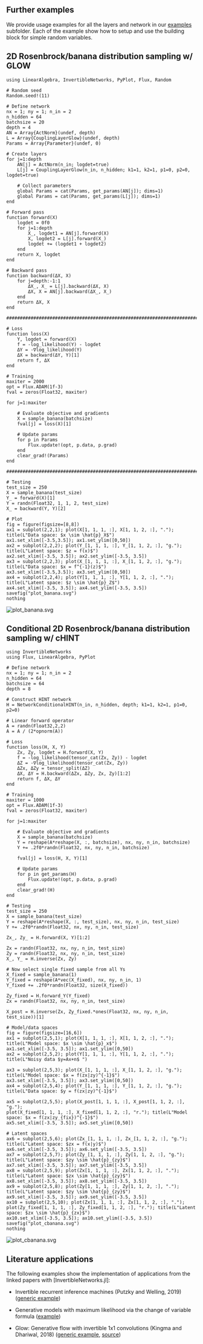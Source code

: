 ## Further examples

We provide usage examples for all the layers and network in our [examples](https://github.com/slimgroup/InvertibleNetworks.jl/tree/master/examples) subfolder. Each of the example show how to setup and use the building block for simple random variables.

## 2D Rosenbrock/banana distribution sampling w/ GLOW

```@example banana
using LinearAlgebra, InvertibleNetworks, PyPlot, Flux, Random

# Random seed
Random.seed!(11)

# Define network
nx = 1; ny = 1; n_in = 2
n_hidden = 64
batchsize = 20
depth = 4
AN = Array{ActNorm}(undef, depth)
L = Array{CouplingLayerGlow}(undef, depth)
Params = Array{Parameter}(undef, 0)

# Create layers
for j=1:depth
    AN[j] = ActNorm(n_in; logdet=true)
    L[j] = CouplingLayerGlow(n_in, n_hidden; k1=1, k2=1, p1=0, p2=0, logdet=true)

    # Collect parameters
    global Params = cat(Params, get_params(AN[j]); dims=1)
    global Params = cat(Params, get_params(L[j]); dims=1)
end

# Forward pass
function forward(X)
    logdet = 0f0
    for j=1:depth
        X_, logdet1 = AN[j].forward(X)
        X, logdet2 = L[j].forward(X_)
        logdet += (logdet1 + logdet2)
    end
    return X, logdet
end

# Backward pass
function backward(ΔX, X)
    for j=depth:-1:1
        ΔX_, X_ = L[j].backward(ΔX, X)
        ΔX, X = AN[j].backward(ΔX_, X_)
    end
    return ΔX, X
end

####################################################################################################

# Loss
function loss(X)
    Y, logdet = forward(X)
    f = -log_likelihood(Y) - logdet
    ΔY = -∇log_likelihood(Y)
    ΔX = backward(ΔY, Y)[1]
    return f, ΔX
end

# Training
maxiter = 2000
opt = Flux.ADAM(1f-3)
fval = zeros(Float32, maxiter)

for j=1:maxiter

    # Evaluate objective and gradients
    X = sample_banana(batchsize)
    fval[j] = loss(X)[1]

    # Update params
    for p in Params
        Flux.update!(opt, p.data, p.grad)
    end
    clear_grad!(Params)
end

####################################################################################################

# Testing
test_size = 250
X = sample_banana(test_size)
Y_ = forward(X)[1]
Y = randn(Float32, 1, 1, 2, test_size)
X_ = backward(Y, Y)[2]

# Plot
fig = figure(figsize=[8,8])
ax1 = subplot(2,2,1); plot(X[1, 1, 1, :], X[1, 1, 2, :], "."); title(L"Data space: $x \sim \hat{p}_X$")
ax1.set_xlim([-3.5,3.5]); ax1.set_ylim([0,50])
ax2 = subplot(2,2,2); plot(Y_[1, 1, 1, :], Y_[1, 1, 2, :], "g."); title(L"Latent space: $z = f(x)$")
ax2.set_xlim([-3.5, 3.5]); ax2.set_ylim([-3.5, 3.5])
ax3 = subplot(2,2,3); plot(X_[1, 1, 1, :], X_[1, 1, 2, :], "g."); title(L"Data space: $x = f^{-1}(z)$")
ax3.set_xlim([-3.5,3.5]); ax3.set_ylim([0,50])
ax4 = subplot(2,2,4); plot(Y[1, 1, 1, :], Y[1, 1, 2, :], "."); title(L"Latent space: $z \sim \hat{p}_Z$")
ax4.set_xlim([-3.5, 3.5]); ax4.set_ylim([-3.5, 3.5])
savefig("plot_banana.svg")
nothing
```
![plot_banana.svg](plot_banana.svg)





## Conditional 2D Rosenbrock/banana distribution sampling w/ cHINT

```@example cbanana
using InvertibleNetworks
using Flux, LinearAlgebra, PyPlot

# Define network
nx = 1; ny = 1; n_in = 2
n_hidden = 64
batchsize = 64
depth = 8

# Construct HINT network
H = NetworkConditionalHINT(n_in, n_hidden, depth; k1=1, k2=1, p1=0, p2=0)

# Linear forward operator
A = randn(Float32,2,2)
A = A / (2*opnorm(A))

# Loss
function loss(H, X, Y)
    Zx, Zy, logdet = H.forward(X, Y)
    f = -log_likelihood(tensor_cat(Zx, Zy)) - logdet
    ΔZ = -∇log_likelihood(tensor_cat(Zx, Zy))
    ΔZx, ΔZy = tensor_split(ΔZ)
    ΔX, ΔY = H.backward(ΔZx, ΔZy, Zx, Zy)[1:2]
    return f, ΔX, ΔY
end

# Training
maxiter = 1000
opt = Flux.ADAM(1f-3)
fval = zeros(Float32, maxiter)

for j=1:maxiter

    # Evaluate objective and gradients
    X = sample_banana(batchsize)
    Y = reshape(A*reshape(X, :, batchsize), nx, ny, n_in, batchsize)
    Y += .2f0*randn(Float32, nx, ny, n_in, batchsize)

    fval[j] = loss(H, X, Y)[1]

    # Update params
    for p in get_params(H)
        Flux.update!(opt, p.data, p.grad)
    end
    clear_grad!(H)
end

# Testing
test_size = 250
X = sample_banana(test_size)
Y = reshape(A*reshape(X, :, test_size), nx, ny, n_in, test_size)
Y += .2f0*randn(Float32, nx, ny, n_in, test_size)

Zx_, Zy_ = H.forward(X, Y)[1:2]

Zx = randn(Float32, nx, ny, n_in, test_size)
Zy = randn(Float32, nx, ny, n_in, test_size)
X_, Y_ = H.inverse(Zx, Zy)

# Now select single fixed sample from all Ys
X_fixed = sample_banana(1)
Y_fixed = reshape(A*vec(X_fixed), nx, ny, n_in, 1)
Y_fixed += .2f0*randn(Float32, size(X_fixed))

Zy_fixed = H.forward_Y(Y_fixed)
Zx = randn(Float32, nx, ny, n_in, test_size)

X_post = H.inverse(Zx, Zy_fixed.*ones(Float32, nx, ny, n_in, test_size))[1]

# Model/data spaces
fig = figure(figsize=[16,6])
ax1 = subplot(2,5,1); plot(X[1, 1, 1, :], X[1, 1, 2, :], "."); title(L"Model space: $x \sim \hat{p}_x$")
ax1.set_xlim([-3.5, 3.5]); ax1.set_ylim([0,50])
ax2 = subplot(2,5,2); plot(Y[1, 1, 1, :], Y[1, 1, 2, :], "."); title(L"Noisy data $y=Ax+n$ ")

ax3 = subplot(2,5,3); plot(X_[1, 1, 1, :], X_[1, 1, 2, :], "g."); title(L"Model space: $x = f(zx|zy)^{-1}$")
ax3.set_xlim([-3.5, 3.5]); ax3.set_ylim([0,50])
ax4 = subplot(2,5,4); plot(Y_[1, 1, 1, :], Y_[1, 1, 2, :], "g."); title(L"Data space: $y = f(zx|zy)^{-1}$")

ax5 = subplot(2,5,5); plot(X_post[1, 1, 1, :], X_post[1, 1, 2, :], "g."); 
plot(X_fixed[1, 1, 1, :], X_fixed[1, 1, 2, :], "r."); title(L"Model space: $x = f(zx|zy_{fix})^{-1}$")
ax5.set_xlim([-3.5, 3.5]); ax5.set_ylim([0,50])

# Latent spaces
ax6 = subplot(2,5,6); plot(Zx_[1, 1, 1, :], Zx_[1, 1, 2, :], "g."); title(L"Latent space: $zx = f(x|y)$")
ax6.set_xlim([-3.5, 3.5]); ax6.set_ylim([-3.5, 3.5])
ax7 = subplot(2,5,7); plot(Zy_[1, 1, 1, :], Zy[1, 1, 2, :], "g."); title(L"Latent space: $zy \sim \hat{p}_{zy}$")
ax7.set_xlim([-3.5, 3.5]); ax7.set_ylim([-3.5, 3.5])
ax8 = subplot(2,5,9); plot(Zx[1, 1, 1, :], Zx[1, 1, 2, :], ".");  title(L"Latent space: $zx \sim \hat{p}_{zy}$")
ax8.set_xlim([-3.5, 3.5]); ax8.set_ylim([-3.5, 3.5])
ax9 = subplot(2,5,8); plot(Zy[1, 1, 1, :], Zy[1, 1, 2, :], "."); title(L"Latent space: $zy \sim \hat{p}_{zy}$")
ax9.set_xlim([-3.5, 3.5]); ax9.set_ylim([-3.5, 3.5])
ax10 = subplot(2,5,10); plot(Zx[1, 1, 1, :], Zx[1, 1, 2, :], "."); 
plot(Zy_fixed[1, 1, 1, :], Zy_fixed[1, 1, 2, :], "r."); title(L"Latent space: $zx \sim \hat{p}_{zx}$")
ax10.set_xlim([-3.5, 3.5]); ax10.set_ylim([-3.5, 3.5])
savefig("plot_cbanana.svg")
nothing
```
![plot_cbanana.svg](plot_cbanana.svg)









## Literature applications

The following examples show the implementation of applications from the linked papers with [InvertibleNetworks.jl]:

- Invertible recurrent inference machines (Putzky and Welling, 2019) ([generic example](https://github.com/slimgroup/InvertibleNetworks.jl/tree/master/examples/networks/network_irim.jl))

- Generative models with maximum likelihood via the change of variable formula ([example](https://github.com/slimgroup/InvertibleNetworks.jl/tree/master/examples/applications/application_glow_banana_dist.jl))

- Glow: Generative flow with invertible 1x1 convolutions (Kingma and Dhariwal, 2018) ([generic example](https://github.com/slimgroup/InvertibleNetworks.jl/tree/master/examples/networks/network_glow.jl), [source](https://github.com/slimgroup/InvertibleNetworks.jl/tree/master/src/networks/invertible_network_glow.jl))
